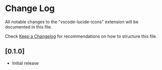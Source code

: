 # Change Log

All notable changes to the "vscode-lucide-icons" extension will be documented in this file.

Check [Keep a Changelog](http://keepachangelog.com/) for recommendations on how to structure this file.

## [0.1.0]

-   Initial release
